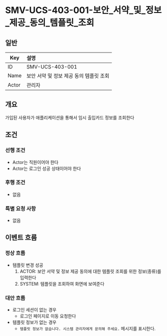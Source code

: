# SMV-UCS-403-001-보안\_서약\_및\_정보\_제공\_동의\_템플릿\_조회

## 일반
| Key   | 설명 |
|-------| :-- |
| ID    | SMV-UCS-403-001 |
| Name  | 보안 서약 및 정보 제공 동의 템플릿 조회 |
| Actor | 관리자 |

## 개요
가입된 사용자가 애플리케이션을 통해서 임시 출입카드 정보를 조회한다

## 조건
### 선행 조건
* Actor는 직원이어야 한다
* Actor는 로그인 성공 상태이어야 한다
  
### 후행 조건
* 없음

### 특별 요청 사항
* 없음

## 이벤트 흐름

### 정상 흐름
* 템플릿 변경 성공
	1. ACTOR: 보안 서약 및 정보 제공 동의에 대한 템플릿 조회를 위한 정보(종류)를 입력한다
	2. SYSTEM: 템플릿을 조회하여 화면에 보여준다

### 대안 흐름
* 로그인 세션이 없는 경우
	* 로그인 페이지로 이동 요청한다
* 템플릿 정보가 없는 경우
	* `템플릿 정보가 없습니다. 시스템 관리자에게 문의해 주세요.` 메시지를 표시한다.